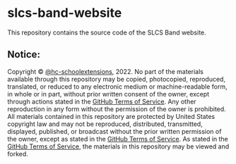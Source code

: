 # slcs-band-website
This repository contains the source code of the SLCS Band website.

## Notice:
Copyright © [@hc-schoolextensions](https://github.com/hc-schoolextensions/ '@hc-schoolextensions'), 2022. No part of the materials available through this repository may be copied, photocopied, reproduced, translated, or reduced to any electronic medium or machine-readable form, in whole or in part, without prior written consent of the owner, except through actions stated in the [GitHub Terms of Service](https://docs.github.com/en/site-policy/github-terms/github-terms-of-service#5-license-grant-to-other-users). Any other reproduction in any form without the permission of the owner is prohibited. All materials contained in this repository are protected by United States copyright law and may not be reproduced, distributed, transmitted, displayed, published, or broadcast without the prior written permission of the owner, except as stated in the [GitHub Terms of Service](https://docs.github.com/en/site-policy/github-terms/github-terms-of-service#5-license-grant-to-other-users). As stated in the [GitHub Terms of Service](https://docs.github.com/en/site-policy/github-terms/github-terms-of-service#5-license-grant-to-other-users), the materials in this repository may be viewed and forked.